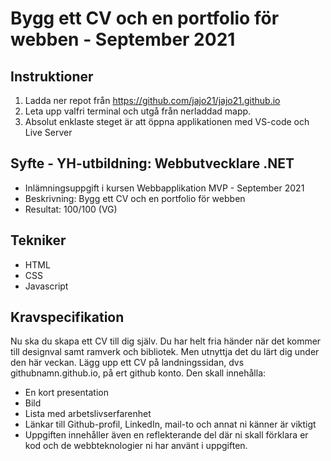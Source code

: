 # Bygg ett CV och en portfolio för webben - September 2021
## Instruktioner
1. Ladda ner repot från https://github.com/jajo21/jajo21.github.io
2. Leta upp valfri terminal och utgå från nerladdad mapp.
3. Absolut enklaste steget är att öppna applikationen med VS-code och Live Server

## Syfte - YH-utbildning: Webbutvecklare .NET
* Inlämningsuppgift i kursen Webbapplikation MVP - September 2021
* Beskrivning: Bygg ett CV och en portfolio för webben
* Resultat: 100/100 (VG)

## Tekniker
* HTML
* CSS
* Javascript

## Kravspecifikation
Nu ska du skapa ett CV till dig själv. Du har helt fria händer när det kommer till designval samt ramverk och bibliotek. Men utnyttja det du lärt dig under den här veckan.
Lägg upp ett CV på landningssidan, dvs githubnamn.github.io, på ert github konto.
Den skall innehålla:
* En kort presentation
* Bild
* Lista med arbetslivserfarenhet
* Länkar till Github-profil, LinkedIn, mail-to och annat ni känner är viktigt
* Uppgiften innehåller även en reflekterande del där ni skall förklara er kod och de webbteknologier ni har använt i uppgiften.

